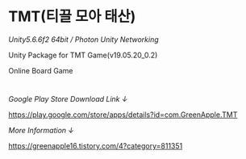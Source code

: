 # TMT(티끌 모아 태산)
*Unity5.6.6f2 64bit / Photon Unity Networking*


Unity Package for TMT Game(v19.05.20_0.2)


Online Board Game

#

*Google Play Store Download Link ↓*

https://play.google.com/store/apps/details?id=com.GreenApple.TMT


*More Information ↓*

https://greenapple16.tistory.com/4?category=811351
